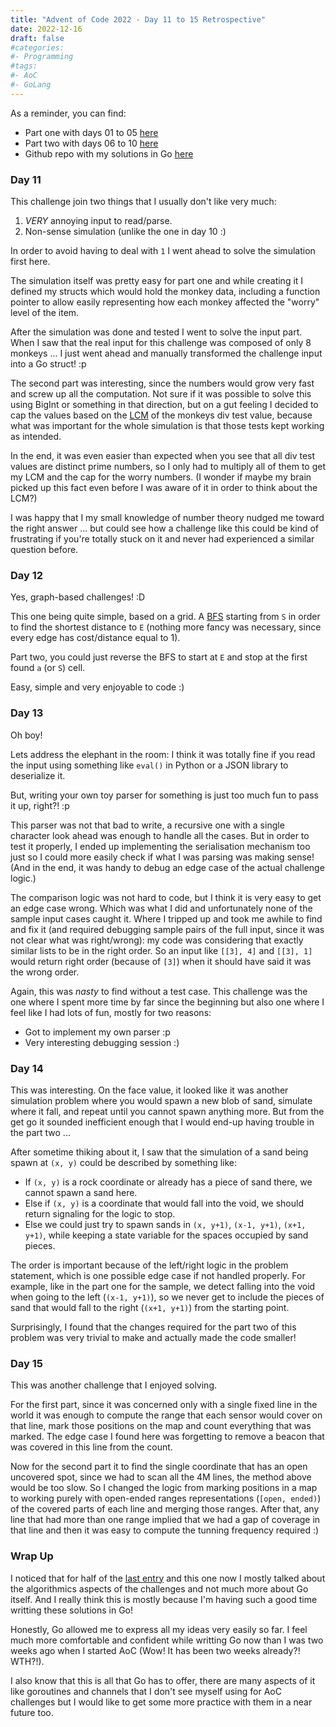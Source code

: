 ```yaml
---
title: "Advent of Code 2022 - Day 11 to 15 Retrospective"
date: 2022-12-16
draft: false
#categories:
#- Programming
#tags:
#- AoC
#- GoLang
---
```


As a reminder, you can find:
  - Part one with days 01 to 05 [here](/posts/2022/12/07/advent-of-code-2022-day-01-to-05-retrospective/)
  - Part two with days 06 to 10 [here](/posts/2022/12/11/advent-of-code-2022-day-06-to-10-retrospective/)
  - Github repo with my solutions in Go [here](https://github.com/brunobuss/adventofcode-2022-go)

### Day 11

This challenge join two things that I usually don't like very much:
  1. *VERY* annoying input to read/parse.
  2. Non-sense simulation (unlike the one in day 10 :)
  
In order to avoid having to deal with `1` I went ahead to solve the simulation first here.

The simulation itself was pretty easy for part one and while creating it I defined my structs
which would hold the monkey data, including a function pointer to allow easily representing how each
monkey affected the "worry" level of the item.

After the simulation was done and tested I went to solve the input part. When I saw that the real
input for this challenge was composed of only 8 monkeys ... I just went ahead and manually transformed
the challenge input into a Go struct! :p

The second part was interesting, since the numbers would grow very fast and screw up all the computation.
Not sure if it was possible to solve this using BigInt or something in that direction, but on a gut feeling
I decided to cap the values based on the [LCM](https://en.wikipedia.org/wiki/Least_common_multiple) of the monkeys
div test value, because what was important for the whole simulation is that those tests kept working as intended.

In the end, it was even easier than expected when you see that all div test values are distinct prime numbers,
so I only had to multiply all of them to get my LCM and the cap for the worry numbers. (I wonder if maybe my brain
picked up this fact even before I was aware of it in order to think about the LCM?)

I was happy that I my small knowledge of number theory nudged me toward the right answer ... but could see how
a challenge like this could be kind of frustrating if you're totally stuck on it and never had experienced a
similar question before.

### Day 12

Yes, graph-based challenges! :D

This one being quite simple, based on a grid. A [BFS](https://en.wikipedia.org/wiki/Breadth-first_search) starting
from `S` in order to find the shortest distance to `E` (nothing more fancy was necessary, since every edge has
cost/distance equal to 1).

Part two, you could just reverse the BFS to start at `E` and stop at the first found `a` (or `S`) cell.

Easy, simple and very enjoyable to code :)

### Day 13

Oh boy!

Lets address the elephant in the room: I think it was totally fine if you read the input using something like `eval()`
in Python or a JSON library to deserialize it.

But, writing your own toy parser for something is just too much fun to pass it up, right?! :p

This parser was not that bad to write, a recursive one with a single character look ahead was enough to handle all the
cases. But in order to test it properly, I ended up implementing the serialisation mechanism too just so I could more
easily check if what I was parsing was making sense! (And in the end, it was handy to debug an edge case of the actual
challenge logic.)

The comparison logic was not hard to code, but I think it is very easy to get an edge case wrong. Which was what I did and
unfortunately none of the sample input cases caught it. Where I tripped up and took me awhile to find and fix it (and required
debugging sample pairs of the full input, since it was not clear what was right/wrong): my code was considering that exactly
similar lists to be in the right order. So an input like `[[3], 4]` and `[[3], 1]` would return right order (because of `[3]`)
when it should have said it was the wrong order.

Again, this was *nasty* to find without a test case. This challenge was the one where I spent more time by far since the beginning
but also one where I feel like I had lots of fun, mostly for two reasons:
  - Got to implement my own parser :p
  - Very interesting debugging session :)

### Day 14

This was interesting. On the face value, it looked like it was another simulation problem where you would spawn a new blob of sand,
simulate where it fall, and repeat until you cannot spawn anything more. But from the get go it sounded inefficient enough that I
would end-up having trouble in the part two ...

After sometime thiking about it, I saw that the simulation of a sand being spawn at `(x, y)` could be described by something like:
  - If `(x, y)` is a rock coordinate or already has a piece of sand there, we cannot spawn a sand here.
  - Else if `(x, y)` is a coordinate that would fall into the void, we should return signaling for the logic to stop.
  - Else we could just try to spawn sands in `(x, y+1)`, `(x-1, y+1)`, `(x+1, y+1)`, while keeping a state variable
    for the spaces occupied by sand pieces.
  
The order is important because of the left/right logic in the problem statement, which is one possible edge case if not handled properly.
For example, like in the part one for the sample, we detect falling into the void when going to the left (`(x-1, y+1)`), so we never
get to include the pieces of sand that would fall to the right (`(x+1, y+1)`) from the starting point.

Surprisingly, I found that the changes required for the part two of this problem was very trivial to make and actually made the code smaller!

### Day 15

This was another challenge that I enjoyed solving.

For the first part, since it was concerned only with a single fixed line in the world it was enough to compute the range that each sensor
would cover on that line, mark those positions on the map and count everything that was marked. The edge case I found here was forgetting
to remove a beacon that was covered in this line from the count.

Now for the second part it to find the single coordinate that has an open uncovered spot, since we had to scan all the 4M lines, the method
above would be too slow. So I changed the logic from marking positions in a map to working purely with open-ended ranges representations
(`[open, ended)`) of the covered parts of each line and merging those ranges. After that, any line that had more than one range implied
that we had a gap of coverage in that line and then it was easy to compute the tunning frequency required :)

### Wrap Up

I noticed that for half of the [last entry](/posts/2022/12/11/advent-of-code-2022-day-06-to-10-retrospective/) and this one now I mostly talked about the algorithmics aspects of the challenges
and not much more about Go itself. And I really think this is mostly because I'm having such a good time writting these solutions
in Go!

Honestly, Go allowed me to express all my ideas very easily so far. I feel much more comfortable and confident while writting Go
now than I was two weeks ago when I started AoC (Wow! It has been two weeks already?! WTH?!).

I also know that this is all that Go has to offer, there are many aspects of it like goroutines and channels that I don't see myself
using for AoC challenges but I would like to get some more practice with them in a near future too.